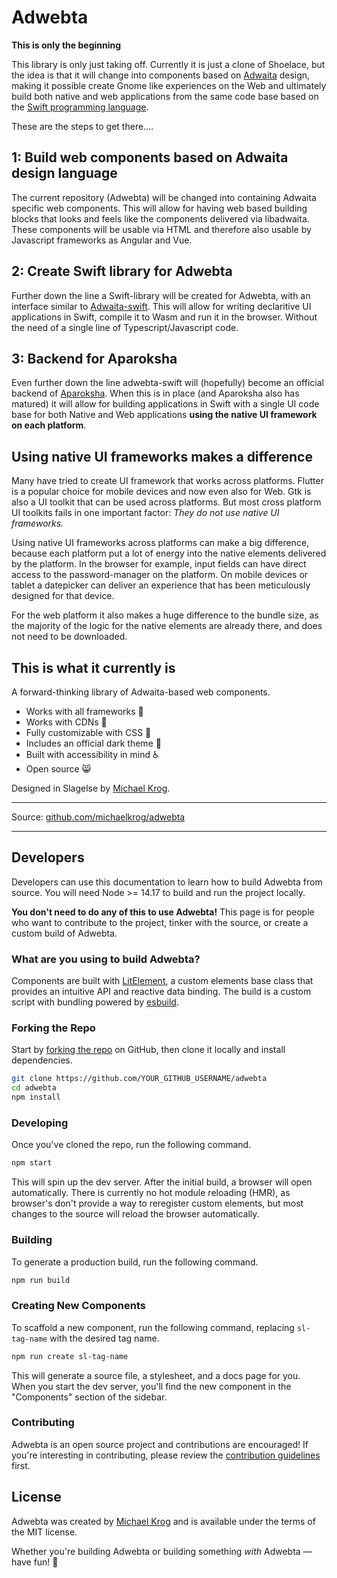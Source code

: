 # Adwebta

**This is only the beginning**

This library is only just taking off. Currently it is just a clone of Shoelace, but the idea is that it will change into components based on [Adwaita](https://gnome.pages.gitlab.gnome.org/libadwaita/) design, making it possible create Gnome like experiences on the Web and ultimately build both native and web applications from the same code base based on the [Swift programming language](https://www.swift.org).

These are the steps to get there....

## 1: Build web components based on Adwaita design language
The current repository (Adwebta) will be changed into containing Adwaita specific web components. This will allow for having web based building blocks that looks and feels like the components delivered via libadwaita. These components will be usable via HTML and therefore also usable by Javascript frameworks as Angular and Vue.

## 2: Create Swift library for Adwebta
Further down the line a Swift-library will be created for Adwebta, with an interface similar to [Adwaita-swift](https://git.aparoksha.dev/aparoksha/adwaita-swift). This will allow for writing declaritive UI applications in Swift, compile it to Wasm and run it in the browser. Without the need of a single line of Typescript/Javascript code.

## 3: Backend for Aparoksha
Even further down the line adwebta-swift will (hopefully) become an official backend of [Aparoksha](https://www.aparoksha.dev). When this is in place (and Aparoksha also has matured) it will allow for building applications in Swift with a single UI code base for both Native and Web applications **using the native UI framework on each platform**.

## Using native UI frameworks makes a difference
Many have tried to create UI framework that works across platforms. Flutter is a popular choice for mobile devices and now even also for Web. Gtk is also a UI toolkit that can be used across platforms. But most cross platform UI toolkits fails in one important factor: _They do not use native UI frameworks._

Using native UI frameworks across platforms can make a big difference, because each platform put a lot of energy into the native elements delivered by the platform. In the browser for example, input fields can have direct access to the password-manager on the platform. On mobile devices or tablet a datepicker can deliver an experience that has been meticulously designed for that device. 

For the web platform it also makes a huge difference to the bundle size, as the majority of the logic for the native elements are already there, and does not need to be downloaded.

## This is what it currently is

A forward-thinking library of Adwaita-based web components.

- Works with all frameworks 🧩
- Works with CDNs 🚛
- Fully customizable with CSS 🎨
- Includes an official dark theme 🌛
- Built with accessibility in mind ♿️
- Open source 😸

Designed in Slagelse by [Michael Krog](https://github.com/michaelkrog).

---
<!--
Documentation: [shoelace.style](https://shoelace.style)
-->

Source: [github.com/michaelkrog/adwebta](https://github.com/michaelkrog/adwebta)


---

## Developers 

Developers can use this documentation to learn how to build Adwebta from source. You will need Node >= 14.17 to build and run the project locally.

**You don't need to do any of this to use Adwebta!** This page is for people who want to contribute to the project, tinker with the source, or create a custom build of Adwebta.

<!--
If that's not what you're trying to do, the [documentation website](https://shoelace.style) is where you want to be.
-->

### What are you using to build Adwebta?

Components are built with [LitElement](https://lit-element.polymer-project.org/), a custom elements base class that provides an intuitive API and reactive data binding. The build is a custom script with bundling powered by [esbuild](https://esbuild.github.io/).

### Forking the Repo

Start by [forking the repo](https://github.com/michaelkrog/adwebta/fork) on GitHub, then clone it locally and install dependencies.

```bash
git clone https://github.com/YOUR_GITHUB_USERNAME/adwebta
cd adwebta
npm install
```

### Developing

Once you've cloned the repo, run the following command.

```bash
npm start
```

This will spin up the dev server. After the initial build, a browser will open automatically. There is currently no hot module reloading (HMR), as browser's don't provide a way to reregister custom elements, but most changes to the source will reload the browser automatically.

### Building

To generate a production build, run the following command.

```bash
npm run build
```

### Creating New Components

To scaffold a new component, run the following command, replacing `sl-tag-name` with the desired tag name.

```bash
npm run create sl-tag-name
```

This will generate a source file, a stylesheet, and a docs page for you. When you start the dev server, you'll find the new component in the "Components" section of the sidebar.

### Contributing

Adwebta is an open source project and contributions are encouraged! If you're interesting in contributing, please review the [contribution guidelines](CONTRIBUTING.md) first.

## License

Adwebta was created by [Michael Krog](https://github.com/michaelkrog) and is available under the terms of the MIT license.

Whether you're building Adwebta or building something _with_ Adwebta — have fun! 🥾
